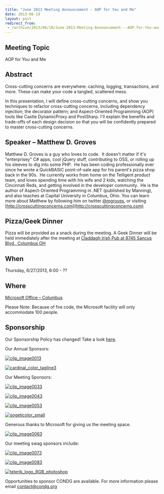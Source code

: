 ```yaml
---
title: "June 2013 Meeting Announcement - AOP for You and Me"
date: 2013-06-19
layout: post
redirect_from:
 - /archive/2013/06/19/June-2013-Meeting-Announcement---AOP-for-You-and-Me.aspx
---
```


## Meeting Topic

AOP for You and Me

## Abstract

Cross-cutting concerns are everywhere: caching, logging, transactions, and more. These can make your code a tangled, scattered mess.

In this presentation, I will define cross-cutting concerns, and show you techniques to refactor cross-cutting concerns, including dependency injection; the decorator pattern; and Aspect-Oriented Programming (AOP) tools like Castle DynamicProxy and PostSharp. I'll explain the benefits and trade-offs of each design decision so that you will be confidently prepared to master cross-cutting concerns.

## Speaker – Matthew D. Groves

Matthew D. Groves is a guy who loves to code.  It doesn't matter if it's "enterprisey" C# apps, cool jQuery stuff, contributing to OSS, or rolling up his sleeves to dig into some PHP.  He has been coding professionally ever since he wrote a QuickBASIC point-of-sale app for his parent's pizza shop back in the 90s.  He currently works from home on the Telligent product team, and loves spending time with his wife and 2 kids, watching the Cincinnati Reds, and getting involved in the developer community.  He is the author of Aspect-Oriented Programming in .NET (published by Manning), and also teaches at Capital University in Columbus, Ohio. You can learn more about Matthew by following him on twitter [@mgroves](http://twitter.com/mgroves), or visiting [http://crosscuttingconcerns.com](http://crosscuttingconcerns.com)

## Pizza/Geek Dinner

Pizza will be provided as a snack during the meeting. A Geek Dinner will be held immediately after the meeting at [Claddagh Irish Pub at 8745 Sancus Blvd., Columbus OH](http://www.bing.com/local/details.aspx?lid=YN671x11725012&amp;qt=yp&amp;what=claddagh&amp;where=Columbus,+Ohio&amp;s_cid=ansPhBkYp02&amp;mkt=en-us&amp;q=claddagh&amp;FORM=LARE)

## When

Thursday, 6/27/2013, 6:00 - ??

## Where

[Microsoft Office – Columbus](http://maps.google.com/maps?f=q&amp;hl=en&amp;q=8800+Lyra+Dr.+Columbus,+OH+43240&amp;om=1)

Please Note: Because of fire code, the Microsoft facility will only accommodate 100 people.

## Sponsorship

Our Sponsorship Policy has changed! Take a look [here](http://www.condg.org/documents/Sponsorship%20Policy.pdf).

Our Annual Sponsors:

[![clip_image0013](http://condg.org/images/condg_org/Windows-Live-Writer/January-2013-Meeting-Announcement--_DBCD/clip_image0013_836cae65-6416-43f8-9634-cdf52c5f00a8.jpg "clip_image0013")](http://www.improvingenterprises.com)

[![cardinal_color_tagline3](http://condg.org/images/condg_org/Windows-Live-Writer/April-2013-Meeting-Announcement---MSMQ-a_B4CC/cardinal_color_tagline3_aa7a59d8-6af9-4071-a3c6-715999b671b0.jpg "cardinal_color_tagline3")](http://www.cardinalsolutions.com)

Our Meeting Sponsors:

[![clip_image0033](http://condg.org/images/condg_org/Windows-Live-Writer/January-2013-Meeting-Announcement--_DBCD/clip_image0033_345d4739-b377-4eef-b0cc-de2ce488a588.png "clip_image0033")](http://hmbnet.com)

[![clip_image0043](http://condg.org/images/condg_org/Windows-Live-Writer/January-2013-Meeting-Announcement--_DBCD/clip_image0043_1957482a-841d-4ea5-a04d-97057017247b.jpg "clip_image0043")](http://iccohio.com)

[![clip_image0053](http://condg.org/images/condg_org/Windows-Live-Writer/January-2013-Meeting-Announcement--_DBCD/clip_image0053_2dcab694-3305-4217-bd01-3197dce29f31.png "clip_image0053")](http://www.appdynamics.com)

[![sogeticolor_small](http://condg.org/images/condg_org/Windows-Live-Writer/January-2013-Meeting-Announcement--_DBCD/sogeticolor_small_thumb.gif "sogeticolor_small")](http://us.sogeti.com)

Generous thanks to Microsoft for giving us the meeting space.

[![clip_image0063](http://condg.org/images/condg_org/Windows-Live-Writer/January-2013-Meeting-Announcement--_DBCD/clip_image0063_017112b5-ebbc-4d6b-9105-9a99563d1af4.png "clip_image0063")](http://www.microsoft.com)

Our meeting swag sponsors include:

[![clip_image0073](http://condg.org/images/condg_org/Windows-Live-Writer/January-2013-Meeting-Announcement--_DBCD/clip_image0073_813519ba-ec40-4014-b290-0f59941c9ad2.gif "clip_image0073")](http://www.jetbrains.com/)

[![clip_image0083](http://condg.org/images/condg_org/Windows-Live-Writer/January-2013-Meeting-Announcement--_DBCD/clip_image0083_5c7c9dad-55ae-4900-8acf-50958e89728c.png "clip_image0083")](http://tekpub.com)

[![telerik_logo_RGB_photoshop](http://condg.org/images/condg_org/Windows-Live-Writer/January-2013-Meeting-Announcement--_DBCD/telerik_logo_RGB_photoshop_thumb.jpg "telerik_logo_RGB_photoshop")](http://www.telerik.com)

Opportunities to sponsor CONDG are available. For more information please email [contact@condg.org](mailto:contact@condg.org)

